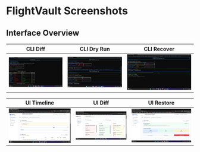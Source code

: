 # FlightVault Screenshots

## Interface Overview

| CLI Diff | CLI Dry Run | CLI Recover |
|:--------:|:-----------:|:-----------:|
| ![CLI Diff](assets/Screenshots/cli%20diff.png) | ![CLI Dry Run](assets/Screenshots/cli%20dry%20run%20.png) | ![CLI Recover](assets/Screenshots/cli%20recover.png) |

| UI Timeline | UI Diff | UI Restore |
|:-----------:|:-------:|:----------:|
| ![UI Timeline](assets/Screenshots/UI%20Time%20line.png) | ![UI Diff](assets/Screenshots/UI%20DIff.png) | ![UI Restore](assets/Screenshots/UI%20Restore.png) |